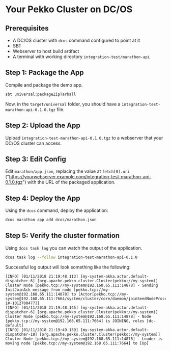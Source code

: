 Your Pekko Cluster on DC/OS
==========================

Prerequisites
-------------

* A DC/OS cluster with `dcos` command configured to point at it
* SBT
* Webserver to host build artifact
* A terminal with working directory `integration-test/marathon-api`

Step 1: Package the App
-----------------------

Compile and package the demo app.

```bash
sbt universal:packageZipTarball
```

Now, in the `target/universal` folder, you should have a
`integration-test-marathon-api-0.1.0.tgz` file.

Step 2: Upload the App
----------------------

Upload `integration-test-marathon-api-0.1.0.tgz` to a webserver that your DC/OS cluster can access.


Step 3: Edit Config
-------------------

Edit `marathon/app.json`, replacing the value at `fetch[0].uri` ("https://yourwebserver.example.com/integration-test-marathon-api-0.1.0.tgz")
with the URL of the packaged application.

Step 4: Deploy the App
----------------------

Using the `dcos` command, deploy the application:

```bash
dcos marathon app add dcos/marathon.json
```

Step 5: Verify the cluster formation
------------------------------------

Using `dcos task log` you can watch the output of the application.

```bash
dcos task log --follow integration-test-marathon-api-0.1.0
```

Successful log output will look something like the following:

```
[INFO] [01/11/2018 21:19:48.113] [my-system-akka.actor.default-dispatcher-6] [org.apache.pekko.cluster.Cluster(pekko://my-system)] Cluster Node [pekko.tcp://my-system@192.168.65.111:14878] - Sending InitJoinAck message from node [pekko.tcp://my-system@192.168.65.111:14878] to [Actor[pekko.tcp://my-system@192.168.65.111:7664/system/cluster/core/daemon/joinSeedNodeProcess-1#-1012708477]]
[INFO] [01/11/2018 21:19:48.145] [my-system-akka.actor.default-dispatcher-6] [org.apache.pekko.cluster.Cluster(pekko://my-system)] Cluster Node [pekko.tcp://my-system@192.168.65.111:14878] - Node [pekko.tcp://my-system@192.168.65.111:7664] is JOINING, roles [dc-default]
[INFO] [01/11/2018 21:19:49.139] [my-system-akka.actor.default-dispatcher-18] [org.apache.pekko.cluster.Cluster(pekko://my-system)] Cluster Node [pekko.tcp://my-system@192.168.65.111:14878] - Leader is moving node [pekko.tcp://my-system@192.168.65.111:7664] to [Up]
```
